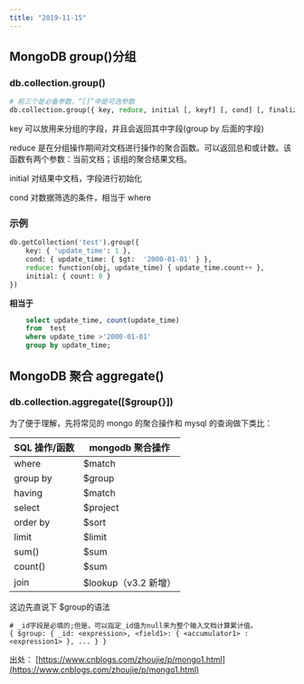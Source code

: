 ```yaml
---
title: "2019-11-15"
---
```


## MongoDB group()分组

### db.collection.group()

```python
# 前三个是必备参数，“[]”中是可选参数
db.collection.group({ key, reduce, initial [, keyf] [, cond] [, finalize] })
```

key
可以放用来分组的字段，并且会返回其中字段(group by 后面的字段)

reduce
是在分组操作期间对文档进行操作的聚合函数。可以返回总和或计数。该函数有两个参数：当前文档；该组的聚合结果文档。

initial
对结果中文档，字段进行初始化

cond
对数据筛选的条件，相当于 where

### 示例

```python
db.getCollection('test').group({
    key: { 'update_time': 1 },
    cond: { update_time: { $gt:  '2000-01-01' } },
    reduce: function(obj, update_time) { update_time.count++ },
    initial: { count: 0 }
})
```

**相当于**

```sql
    select update_time, count(update_time)
    from  test
    where update_time >'2000-01-01'
    group by update_time;
```

## MongoDB 聚合 aggregate()

### db.collection.aggregate([$group{}])

为了便于理解，先将常见的 mongo 的聚合操作和 mysql 的查询做下类比：

| SQL 操作/函数 | mongodb 聚合操作      |
| ------------- | --------------------- |
| where         | \$match               |
| group by      | \$group               |
| having        | \$match               |
| select        | \$project             |
| order by      | \$sort                |
| limit         | \$limit               |
| sum()         | \$sum                 |
| count()       | \$sum                 |
| join          | \$lookup（v3.2 新增） |


这边先直说下 $group的语法

```
# _id字段是必填的;但是，可以指定_id值为null来为整个输入文档计算累计值。
{ $group: { _id: <expression>, <field1>: { <accumulator1> : <expression1> }, ... } }
```

出处： [https://www.cnblogs.com/zhoujie/p/mongo1.html](https://www.cnblogs.com/zhoujie/p/mongo1.html)
